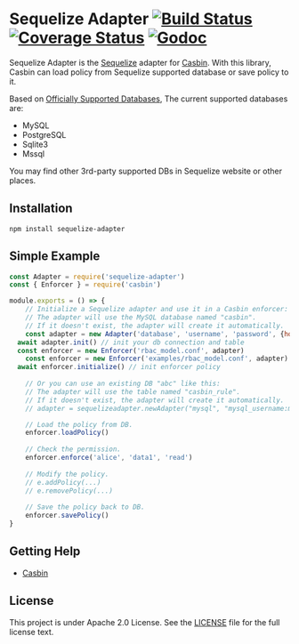 Sequelize Adapter [![Build Status](https://travis-ci.org/casbin/sequelize-adapter.svg?branch=master)](https://travis-ci.org/casbin/sequelize-adapter) [![Coverage Status](https://coveralls.io/repos/github/casbin/sequelize-adapter/badge.svg?branch=master)](https://coveralls.io/github/casbin/sequelize-adapter?branch=master) [![Godoc](https://godoc.org/github.com/casbin/sequelize-adapter?status.svg)](https://godoc.org/github.com/casbin/sequelize-adapter)
====

Sequelize Adapter is the [Sequelize](https://github.com/sequelize/sequelize) adapter for [Casbin](https://github.com/casbin/node-casbin). With this library, Casbin can load policy from Sequelize supported database or save policy to it.

Based on [Officially Supported Databases](http://docs.sequelizejs.com), The current supported databases are:

- MySQL
- PostgreSQL
- Sqlite3
- Mssql

You may find other 3rd-party supported DBs in Sequelize website or other places.

## Installation

    npm install sequelize-adapter

## Simple Example

```javascript
const Adapter = require('sequelize-adapter')
const { Enforcer } = require('casbin')

module.exports = () => {
	// Initialize a Sequelize adapter and use it in a Casbin enforcer:
	// The adapter will use the MySQL database named "casbin".
	// If it doesn't exist, the adapter will create it automatically.
	const adapter = new Adapter('database', 'username', 'password', {host: 'localhost', dialect: 'mysql', port: 3306}) // Your driver and data source. 
  await adapter.init() // init your db connection and table
  const enforcer = new Enforcer('rbac_model.conf', adapter)
	const enforcer = new Enforcer('examples/rbac_model.conf', adapter)
  await enforcer.initialize() // init enforcer policy
	
	// Or you can use an existing DB "abc" like this:
	// The adapter will use the table named "casbin_rule".
	// If it doesn't exist, the adapter will create it automatically.
	// adapter = sequelizeadapter.newAdapter("mysql", "mysql_username:mysql_password@tcp(127.0.0.1:3306)/abc", true)

	// Load the policy from DB.
	enforcer.loadPolicy()
	
	// Check the permission.
	enforcer.enforce('alice', 'data1', 'read')
	
	// Modify the policy.
	// e.addPolicy(...)
	// e.removePolicy(...)
	
	// Save the policy back to DB.
	enforcer.savePolicy()
}
```

## Getting Help

- [Casbin](https://github.com/casbin/node-casbin)

## License

This project is under Apache 2.0 License. See the [LICENSE](LICENSE) file for the full license text.
